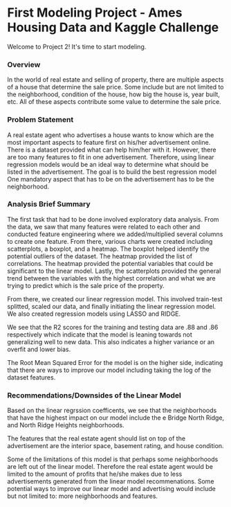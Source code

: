 # First Modeling Project - Ames Housing Data and Kaggle Challenge

Welcome to Project 2! It's time to start modeling.

### Overview

In the world of real estate and selling of property, there are multiple aspects of a house that determine the sale price. Some include but are not limited to the neighborhood, condition of the house, how big the house is, year built, etc. All of these aspects contribute some value to determine the sale price. 


### Problem Statement

A real estate agent who advertises a house wants to know which are the most important aspects to feature first on his/her advertisement online. There is a dataset provided what can help him/her with it. However, there are too many features to fit in one advertisement. Therefore, using linear regression models would be an ideal way to determine what should be listed in the advertisement. The goal is to build the best regression model One mandatory aspect that has to be on the advertisement has to be the neighborhood.

### Analysis Brief Summary

The first task that had to be done involved exploratory data analysis. From the data, we saw that many features were related to each other and conducted feature engineering where we added/multiplied several columns to create one feature. From there, various charts were created including scatterplots, a boxplot, and a heatmap. The boxplot helped identify the potential outliers of the dataset. The heatmap provided the list of correlations. The heatmap provided the potential variables that could be significant to the linear model. Lastly, the scatterplots provided the general trend between the variables with the highest correlation and what we are trying to predict which is the sale price of the property. 

From there, we created our linear regression model. This involved train-test splitted, scaled our data, and finally initiating the linear regression model. We also created regression models using LASSO and RIDGE.

We see that the R2 scores for the training and testing data are .88 and .86 respectively which indicate that the model is leaning towards not generalizing well to new data. This also indicates a higher variance or an overfit and lower bias.

The Root Mean Squared Error for the model is on the higher side, indicating that there are ways to improve our model including taking the log of the dataset features. 


### Recommendations/Downsides of the Linear Model

Based on the linear regrssion coefficents, we see that the neighborhoods that have the highest impact on our model include the e Bridge
North Ridge, and North Ridge Heights neighborhoods. 

The features that the real estate agent should list on top of the advertisement are the interior space, basement rating, and house condition.

Some of the limitations of this model is that perhaps some neighborhoods are left out of the linear model. Therefore the real estate agent would be limited to the amount of profits that he/she makes due to less advertisements generated from the linear model recommenations. Some potential ways to improve our linear model and advertising would include but not limited to: more neighborhoods and features.
